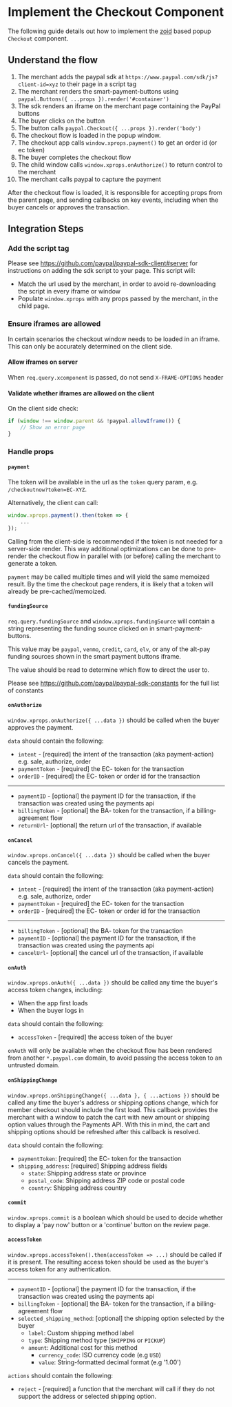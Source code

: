 # Implement the Checkout Component

The following guide details out how to implement the [zoid](https://github.com/krakenjs/zoid) based popup `Checkout` component.

## Understand the flow

1. The merchant adds the paypal sdk at `https://www.paypal.com/sdk/js?client-id=xyz` to their page in a script tag
2. The merchant renders the smart-payment-buttons using `paypal.Buttons({ ...props }).render('#container')`
3. The sdk renders an iframe on the merchant page containing the PayPal buttons
4. The buyer clicks on the button
5. The button calls `paypal.Checkout({ ...props }).render('body')`
6. The checkout flow is loaded in the popup window.
7. The checkout app calls `window.xprops.payment()` to get an order id (or ec token)
8. The buyer completes the checkout flow
9. The child window calls `window.xprops.onAuthorize()` to return control to the merchant
10. The merchant calls paypal to capture the payment

After the checkout flow is loaded, it is responsible for accepting props from the parent page, and sending callbacks on key events, including when the buyer cancels or approves the transaction.

## Integration Steps

### Add the script tag

Please see https://github.com/paypal/paypal-sdk-client#server for instructions on adding the sdk script to your page. This script will:

- Match the url used by the merchant, in order to avoid re-downloading the script in every iframe or window
- Populate `window.xprops` with any props passed by the merchant, in the child page.

### Ensure iframes are allowed

In certain scenarios the checkout window needs to be loaded in an iframe. This can only be accurately determined on the client side.

#### Allow iframes on server

When `req.query.xcomponent` is passed, do not send `X-FRAME-OPTIONS` header

#### Validate whether iframes are allowed on the client

On the client side check:

```javascript
if (window !== window.parent && !paypal.allowIframe()) {
    // Show an error page
}
```

### Handle props

#### `payment`

The token will be available in the url as the `token` query param, e.g. `/checkoutnow?token=EC-XYZ`.

Alternatively, the client can call:

```javascript
window.xprops.payment().then(token => {
    ...
});
```

Calling from the client-side is recommended if the token is not needed for a server-side render. This way additional optimizations can be done to pre-render the checkout flow in parallel with (or before) calling the merchant to generate a token.

`payment` may be called multiple times and will yield the same memoized result. By the time the checkout page renders, it is likely that a token will already be pre-cached/memoized.

#### `fundingSource`

`req.query.fundingSource` and `window.xprops.fundingSource` will contain a string representing the funding source clicked on in smart-payment-buttons.

This value may be `paypal`, `venmo`, `credit`, `card`, `elv`, or any of the alt-pay funding sources shown in the smart payment buttons iframe.

The value should be read to determine which flow to direct the user to.

Please see https://github.com/paypal/paypal-sdk-constants for the full list of constants

#### `onAuthorize`

`window.xprops.onAuthorize({ ...data })` should be called when the buyer approves the payment.

`data` should contain the following:

- `intent` - [required] the intent of the transaction (aka payment-action) e.g. sale, authorize, order
- `paymentToken` - [required] the EC- token for the transaction
- `orderID` - [required] the EC- token or order id for the transaction

---

- `paymentID` - [optional] the payment ID for the transaction, if the transaction was created using the payments api
- `billingToken` - [optional] the BA- token for the transaction, if a billing-agreement flow
- `returnUrl`- [optional] the return url of the transaction, if available

#### `onCancel`

`window.xprops.onCancel({ ...data })` should be called when the buyer cancels the payment.

`data` should contain the following:

- `intent` - [required] the intent of the transaction (aka payment-action) e.g. sale, authorize, order
- `paymentToken` - [required] the EC- token for the transaction
- `orderID` - [required] the EC- token or order id for the transaction

---

- `billingToken` - [optional] the BA- token for the transaction
- `paymentID` - [optional] the payment ID for the transaction, if the transaction was created using the payments api
- `cancelUrl`- [optional] the cancel url of the transaction, if available

#### `onAuth`

`window.xprops.onAuth({ ...data })` should be called any time the buyer's access token changes, including:

- When the app first loads
- When the buyer logs in

`data` should contain the following:

- `accessToken` - [required] the access token of the buyer

`onAuth` will only be available when the checkout flow has been rendered from another `*.paypal.com` domain, to avoid passing the access token to an untrusted domain. 

#### `onShippingChange`

`window.xprops.onShippingChange({ ...data }, { ...actions })` should be called any time the buyer's address or shipping options change, which for member checkout should include the first load. This callback provides the merchant with a window to patch the cart with new amount or shipping option values through the Payments API. With this in mind, the cart and shipping options should be refreshed after this callback is resolved.

`data` should contain the following:

- `paymentToken`: [required] the EC- token for the transaction
- `shipping_address`: [required] Shipping address fields
	- `state`: Shipping address state or province
	- `postal_code`: Shipping address ZIP code or postal code
	- `country`: Shipping address country

#### `commit`

`window.xprops.commit` is a boolean which should be used to decide whether to display a 'pay now' button or a 'continue' button on the review page.

#### `accessToken`

`window.xprops.accessToken().then(accessToken => ...)` should be called if it is present. The resulting access token should be used as the buyer's access token for any authentication.

---

- `paymentID` - [optional] the payment ID for the transaction, if the transaction was created using the payments api 
- `billingToken` - [optional] the BA- token for the transaction, if a billing-agreement flow 
- `selected_shipping_method`: [optional] the shipping option selected by the buyer
	- `label`: Custom shipping method label
	- `type`: Shipping method type (`SHIPPING` or `PICKUP`)
	- `amount`: Additional cost for this method
		- `currency_code`: ISO currency code (e.g `USD`)
		- `value`: String-formatted decimal format (e.g '1.00')

`actions` should contain the following:

- `reject` - [required] a function that the merchant will call if they do not support the address or selected shipping option.
